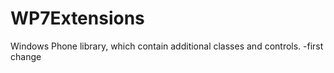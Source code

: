 WP7Extensions
=============

Windows Phone library, which contain additional classes and controls.
-first change